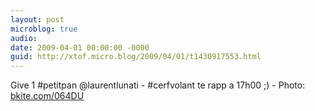 ```yaml
---
layout: post
microblog: true
audio: 
date: 2009-04-01 00:00:00 -0000
guid: http://xtof.micro.blog/2009/04/01/t1430917553.html
---
```

Give 1 #petitpan @laurentlunati - #cerfvolant te rapp a 17h00 ;) - Photo: [bkite.com/064DU](http://bkite.com/064DU)
